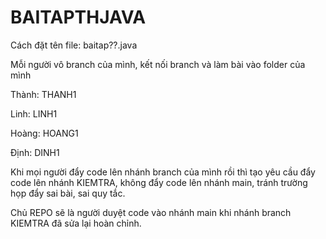 # BAITAPTHJAVA
Cách đặt tên file: baitap??.java

Mỗi người vô branch của mình, kết nối branch và làm bài vào folder của mình

Thành: THANH1

Linh: LINH1

Hoàng: HOANG1

Định: DINH1

Khi mọi người đẩy code lên nhánh branch của mình rồi thì tạo yêu cầu đẩy code lên nhánh KIEMTRA, không đẩy code lên nhánh main, tránh trường họp đẩy sai bài, sai quy tắc.

Chủ REPO sẽ là người duyệt code vào nhánh main khi nhánh branch KIEMTRA đã sửa lại hoàn chỉnh.
